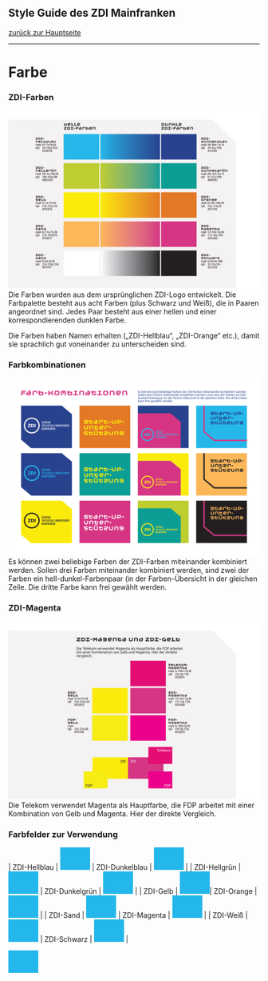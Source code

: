 ## Style Guide des ZDI Mainfranken
[zurück zur Hauptseite](Readme.md)

---

# Farbe


### ZDI-Farben

![ZDI-Farben](/images/ZDI-Farben.png)
Die Farben wurden aus dem ursprünglichen ZDI-Logo entwickelt. Die Farbpalette besteht aus acht Farben (plus Schwarz und Weiß), die in Paaren angeordnet sind. Jedes Paar besteht aus einer hellen und einer korrespondierenden dunklen Farbe.

Die Farben haben Namen erhalten („ZDI-Hellblau“, „ZDI-Orange“ etc.), damit sie sprachlich gut voneinander zu unterscheiden sind.


### Farbkombinationen

![Farbkombinationen](/images/Farbkombinationen.png)
Es können zwei beliebige Farben der ZDI-Farben miteinander kombiniert werden. Sollen drei Farben miteinander kombiniert werden, sind zwei der Farben ein hell-dunkel-Farbenpaar (in der Farben-Übersicht in der gleichen Zeile. Die dritte Farbe kann frei gewählt werden.


### ZDI-Magenta

![ZDI-Magenta](/images/ZDI-Magenta-Vergleich.png)
Die Telekom verwendet Magenta als Hauptfarbe, die FDP arbeitet mit einer Kombination von Gelb und Magenta. Hier der direkte Vergleich.

### Farbfelder zur Verwendung

| ZDI-Hellblau | ![ZDI-Hellblau](/images/Farbfeld_ZDI-hellblau.png) | ZDI-Dunkelblau | ![ZDI-Hellblau](/images/Farbfeld_ZDI-hellblau.png) | 
| ZDI-Hellgrün | ![ZDI-Hellblau](/images/Farbfeld_ZDI-hellblau.png) | ZDI-Dunkelgrün | ![ZDI-Hellblau](/images/Farbfeld_ZDI-hellblau.png) |
| ZDI-Gelb | ![ZDI-Hellblau](/images/Farbfeld_ZDI-hellblau.png)| ZDI-Orange | ![ZDI-Hellblau](/images/Farbfeld_ZDI-hellblau.png) |
| ZDI-Sand | ![ZDI-Hellblau](/images/Farbfeld_ZDI-hellblau.png) | ZDI-Magenta | ![ZDI-Hellblau](/images/Farbfeld_ZDI-hellblau.png) |
| ZDI-Weiß | ![ZDI-Hellblau](/images/Farbfeld_ZDI-hellblau.png) | ZDI-Schwarz | ![ZDI-Hellblau](/images/Farbfeld_ZDI-hellblau.png) |

![ZDI-Hellblau](/images/Farbfeld_ZDI-hellblau.png)